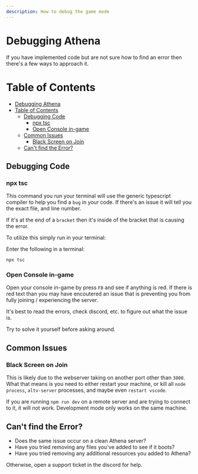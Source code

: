 ```yaml
---
description: How to debug the game mode
---
```


# Debugging Athena

If you have implemented code but are not sure how to find an error then there's a few ways to approach it.

# Table of Contents

- [Debugging Athena](#debugging-athena)
- [Table of Contents](#table-of-contents)
  - [Debugging Code](#debugging-code)
    - [npx tsc](#npx-tsc)
    - [Open Console in-game](#open-console-in-game)
  - [Common Issues](#common-issues)
    - [Black Screen on Join](#black-screen-on-join)
  - [Can't find the Error?](#cant-find-the-error)


## Debugging Code

### npx tsc

This command you run your terminal will use the generic typescript compiler to help you find a `bug` in your code. If there's an issue it will tell you the exact file, and line number.

If it's at the end of a `bracket` then it's inside of the bracket that is causing the error.

To utilize this simply run in your terminal:

Enter the following in a terminal:

```
npx tsc
```

### Open Console in-game

Open your console in-game by press `F8` and see if anything is red. If there is red text than you may have encoutered an issue that is preventing you from fully joining / experiencing the server.

It's best to read the errors, check discord, etc. to figure out what the issue is.

Try to solve it yourself before asking around.

## Common Issues

### Black Screen on Join

This is likely due to the webserver taking on another port other than `3000`. What that means is you need to either restart your machine, or kill all `node process`, `altv-server` processes, and maybe even `restart vscode`.

If you are running `npm run dev` on a remote server and are trying to connect to it, it will not work. Development mode only works on the same machine.

## Can't find the Error?

* Does the same issue occur on a clean Athena server?
* Have you tried removing any files you've added to see if it boots?
* Have you tried removing any additional resources you added to Athena?

Otherwise, open a support ticket in the discord for help.
